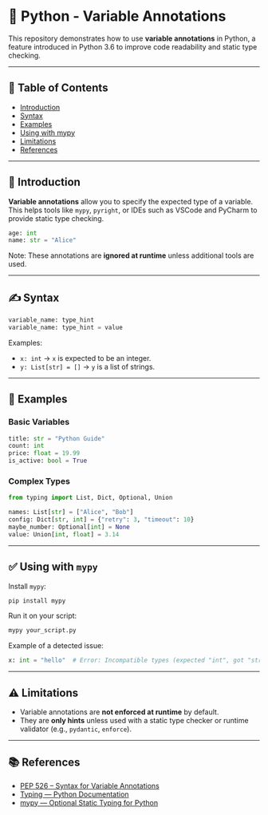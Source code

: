 
# 🐍 Python - Variable Annotations

This repository demonstrates how to use **variable annotations** in Python, a feature introduced in Python 3.6 to improve code readability and static type checking.

---

## 📘 Table of Contents

- [Introduction](#introduction)
- [Syntax](#syntax)
- [Examples](#examples)
- [Using with mypy](#using-with-mypy)
- [Limitations](#limitations)
- [References](#references)

---

## 🧠 Introduction

**Variable annotations** allow you to specify the expected type of a variable. This helps tools like `mypy`, `pyright`, or IDEs such as VSCode and PyCharm to provide static type checking.

```python
age: int
name: str = "Alice"
```

Note: These annotations are **ignored at runtime** unless additional tools are used.

---

## ✍️ Syntax

```python
variable_name: type_hint
variable_name: type_hint = value
```

Examples:

- `x: int` → `x` is expected to be an integer.
- `y: List[str] = []` → `y` is a list of strings.

---

## 📌 Examples

### Basic Variables

```python
title: str = "Python Guide"
count: int
price: float = 19.99
is_active: bool = True
```

### Complex Types

```python
from typing import List, Dict, Optional, Union

names: List[str] = ["Alice", "Bob"]
config: Dict[str, int] = {"retry": 3, "timeout": 10}
maybe_number: Optional[int] = None
value: Union[int, float] = 3.14
```

---

## ✅ Using with `mypy`

Install `mypy`:

```bash
pip install mypy
```

Run it on your script:

```bash
mypy your_script.py
```

Example of a detected issue:

```python
x: int = "hello"  # Error: Incompatible types (expected "int", got "str")
```

---

## ⚠️ Limitations

- Variable annotations are **not enforced at runtime** by default.
- They are **only hints** unless used with a static type checker or runtime validator (e.g., `pydantic`, `enforce`).

---

## 📚 References

- [PEP 526 – Syntax for Variable Annotations](https://peps.python.org/pep-0526/)
- [Typing — Python Documentation](https://docs.python.org/3/library/typing.html)
- [mypy — Optional Static Typing for Python](http://mypy-lang.org/)
